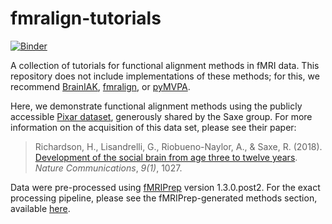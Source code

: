 # fmralign-tutorials
[![Binder](https://mybinder.org/badge_logo.svg)](https://mybinder.org/v2/gh/neurodatascience/fmralign-tutorials/master)

A collection of tutorials for functional alignment methods in fMRI data.
This repository does not include implementations of these methods; for this,
we recommend [BrainIAK](http://brainiak.org/),
[fmralign](https://github.com/Parietal-INRIA/fmralign), or
[pyMVPA](http://www.pymvpa.org/).

Here, we demonstrate functional alignment methods using the publicly accessible [Pixar dataset](https://osf.io/5hju4/), generously shared by the Saxe group.
For more information on the acquisition of this data set, please see their paper:

> Richardson, H., Lisandrelli, G., Riobueno-Naylor, A., & Saxe, R. (2018). [Development of the social brain from age three to twelve years](https://www.nature.com/articles/s41467-018-03399-2). _Nature Communications_, _9(1)_, 1027.

Data were pre-processed using [fMRIPrep](https://fmriprep.readthedocs.io) version 1.3.0.post2.
For the exact processing pipeline, please see the fMRIPrep-generated methods section,
available [here](https://osf.io/wjtyq/).
